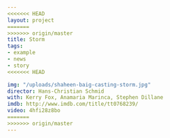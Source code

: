 ```yaml
---
<<<<<<< HEAD
layout: project
=======
>>>>>>> origin/master
title: Storm
tags:
- example
- news
- story
<<<<<<< HEAD

img: "/uploads/shaheen-baig-casting-storm.jpg"
director: Hans-Christian Schmid
with: Kerry Fox, Anamaria Marinca, Stephen Dillane
imdb: http://www.imdb.com/title/tt0768239/
video: 4hfi28z8bo
=======
>>>>>>> origin/master
---
```


